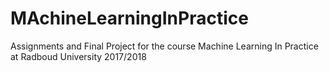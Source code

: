 # MAchineLearningInPractice


Assignments and Final Project for the course Machine Learning In Practice at Radboud University 2017/2018
